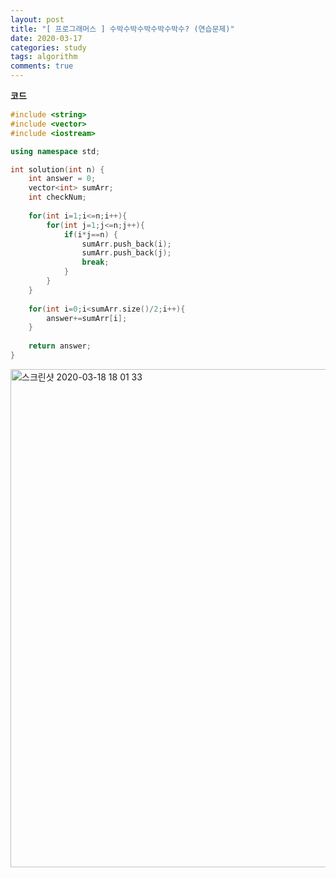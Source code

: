 ```yaml
---
layout: post
title: "[ 프로그래머스 ] 수박수박수박수박수박수? (연습문제)"
date: 2020-03-17
categories: study
tags: algorithm
comments: true
---
```


**코드**

```cpp
#include <string>
#include <vector>
#include <iostream>

using namespace std;

int solution(int n) {
    int answer = 0;
    vector<int> sumArr;
    int checkNum;
    
    for(int i=1;i<=n;i++){
        for(int j=1;j<=n;j++){
            if(i*j==n) {
                sumArr.push_back(i);
                sumArr.push_back(j);
                break;
            }
        }
    }
    
    for(int i=0;i<sumArr.size()/2;i++){
        answer+=sumArr[i];
    }
    
    return answer;
}
```

<img width="797" alt="스크린샷 2020-03-18 18 01 33" src="https://user-images.githubusercontent.com/56791347/76943342-89dde480-6942-11ea-9616-b6e69725ef25.png">

